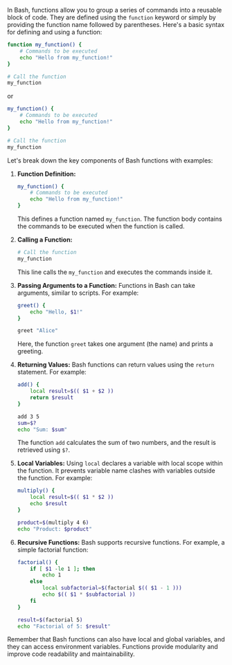 In Bash, functions allow you to group a series of commands into a reusable block of code. They are defined using the `function` keyword or simply by providing the function name followed by parentheses. Here's a basic syntax for defining and using a function:

```bash
function my_function() {
    # Commands to be executed
    echo "Hello from my_function!"
}

# Call the function
my_function
```

or

```bash
my_function() {
    # Commands to be executed
    echo "Hello from my_function!"
}

# Call the function
my_function
```

Let's break down the key components of Bash functions with examples:

1. **Function Definition:**
   ```bash
   my_function() {
       # Commands to be executed
       echo "Hello from my_function!"
   }
   ```
   This defines a function named `my_function`. The function body contains the commands to be executed when the function is called.

2. **Calling a Function:**
   ```bash
   # Call the function
   my_function
   ```
   This line calls the `my_function` and executes the commands inside it.

3. **Passing Arguments to a Function:**
   Functions in Bash can take arguments, similar to scripts. For example:
   ```bash
   greet() {
       echo "Hello, $1!"
   }

   greet "Alice"
   ```
   Here, the function `greet` takes one argument (the name) and prints a greeting.

4. **Returning Values:**
   Bash functions can return values using the `return` statement. For example:
   ```bash
   add() {
       local result=$(( $1 + $2 ))
       return $result
   }

   add 3 5
   sum=$?
   echo "Sum: $sum"
   ```
   The function `add` calculates the sum of two numbers, and the result is retrieved using `$?`.

5. **Local Variables:**
   Using `local` declares a variable with local scope within the function. It prevents variable name clashes with variables outside the function. For example:
   ```bash
   multiply() {
       local result=$(( $1 * $2 ))
       echo $result
   }

   product=$(multiply 4 6)
   echo "Product: $product"
   ```

6. **Recursive Functions:**
   Bash supports recursive functions. For example, a simple factorial function:
   ```bash
   factorial() {
       if [ $1 -le 1 ]; then
           echo 1
       else
           local subfactorial=$(factorial $(( $1 - 1 )))
           echo $(( $1 * $subfactorial ))
       fi
   }

   result=$(factorial 5)
   echo "Factorial of 5: $result"
   ```

Remember that Bash functions can also have local and global variables, and they can access environment variables. Functions provide modularity and improve code readability and maintainability.